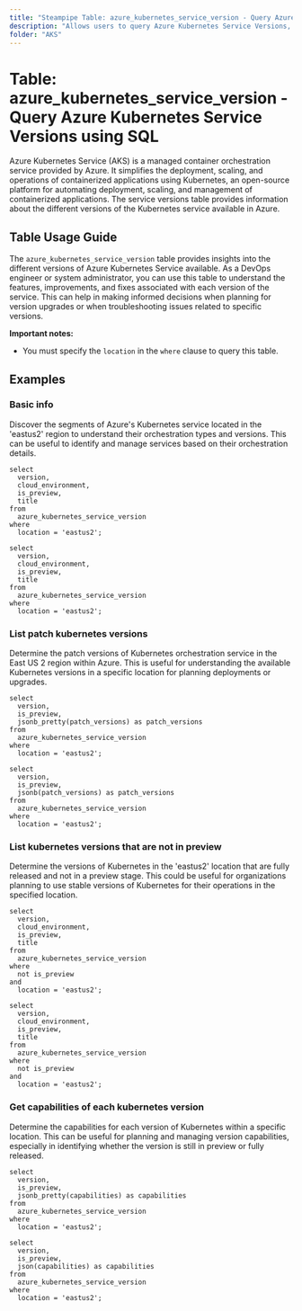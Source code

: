 ```yaml
---
title: "Steampipe Table: azure_kubernetes_service_version - Query Azure Kubernetes Service Versions using SQL"
description: "Allows users to query Azure Kubernetes Service Versions, providing detailed information about the different versions of the Kubernetes service available in Azure."
folder: "AKS"
---
```


# Table: azure_kubernetes_service_version - Query Azure Kubernetes Service Versions using SQL

Azure Kubernetes Service (AKS) is a managed container orchestration service provided by Azure. It simplifies the deployment, scaling, and operations of containerized applications using Kubernetes, an open-source platform for automating deployment, scaling, and management of containerized applications. The service versions table provides information about the different versions of the Kubernetes service available in Azure.

## Table Usage Guide

The `azure_kubernetes_service_version` table provides insights into the different versions of Azure Kubernetes Service available. As a DevOps engineer or system administrator, you can use this table to understand the features, improvements, and fixes associated with each version of the service. This can help in making informed decisions when planning for version upgrades or when troubleshooting issues related to specific versions.

**Important notes:**

- You must specify the `location` in the `where` clause to query this table.

## Examples

### Basic info

Discover the segments of Azure's Kubernetes service located in the 'eastus2' region to understand their orchestration types and versions. This can be useful to identify and manage services based on their orchestration details.

```sql+postgres
select
  version,
  cloud_environment,
  is_preview,
  title
from
  azure_kubernetes_service_version
where
  location = 'eastus2';
```

```sql+sqlite
select
  version,
  cloud_environment,
  is_preview,
  title
from
  azure_kubernetes_service_version
where
  location = 'eastus2';
```

### List patch kubernetes versions

Determine the patch versions of Kubernetes orchestration service in the East US 2 region within Azure. This is useful for understanding the available Kubernetes versions in a specific location for planning deployments or upgrades.

```sql+postgres
select
  version,
  is_preview,
  jsonb_pretty(patch_versions) as patch_versions
from
  azure_kubernetes_service_version
where
  location = 'eastus2';
```

```sql+sqlite
select
  version,
  is_preview,
  jsonb(patch_versions) as patch_versions
from
  azure_kubernetes_service_version
where
  location = 'eastus2';
```

### List kubernetes versions that are not in preview

Determine the versions of Kubernetes in the 'eastus2' location that are fully released and not in a preview stage. This could be useful for organizations planning to use stable versions of Kubernetes for their operations in the specified location.

```sql+postgres
select
  version,
  cloud_environment,
  is_preview,
  title
from
  azure_kubernetes_service_version
where
  not is_preview
and
  location = 'eastus2';
```

```sql+sqlite
select
  version,
  cloud_environment,
  is_preview,
  title
from
  azure_kubernetes_service_version
where
  not is_preview
and
  location = 'eastus2';
```

### Get capabilities of each kubernetes version

Determine the capabilities for each version of Kubernetes within a specific location. This can be useful for planning and managing version capabilities, especially in identifying whether the version is still in preview or fully released.

```sql+postgres
select
  version,
  is_preview,
  jsonb_pretty(capabilities) as capabilities
from
  azure_kubernetes_service_version
where
  location = 'eastus2';
```

```sql+sqlite
select
  version,
  is_preview,
  json(capabilities) as capabilities
from
  azure_kubernetes_service_version
where
  location = 'eastus2';
```
